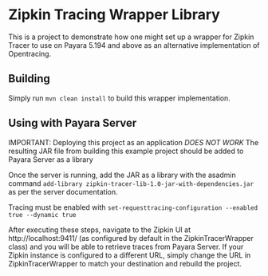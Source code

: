 # Zipkin Tracing Wrapper Library

This is a project to demonstrate how one might set up a wrapper for Zipkin Tracer to use on Payara 5.194 and above as an alternative implementation of Opentracing.

## Building

Simply run `mvn clean install` to build this wrapper implementation.

## Using with Payara Server

IMPORTANT: Deploying this project as an application *DOES NOT WORK*
The resulting JAR file from building this example project should be added to Payara Server as a library

Once the server is running, add the JAR as a library with the asadmin command `add-library zipkin-tracer-lib-1.0-jar-with-dependencies.jar` as per the server documentation.

Tracing must be enabled with `set-requesttracing-configuration --enabled true --dynamic true`

After executing these steps, navigate to the Zipkin UI at http://localhost:9411/ (as configured by default in the ZipkinTracerWrapper class) and you will be able to retrieve traces from Payara Server. If your Zipkin instance is configured to a different URL, simply change the URL in ZipkinTracerWrapper to match your destination and rebuild the project.
